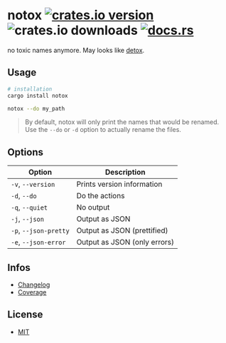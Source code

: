 # notox [![crates.io version](https://img.shields.io/crates/v/notox)](https://crates.io/crates/notox) ![crates.io downloads](https://img.shields.io/crates/d/notox) [![docs.rs](https://img.shields.io/docsrs/notox)](https://crates.io/crates/notox)

no toxic names anymore. May looks like [detox](https://github.com/dharple/detox).

## Usage

```sh
# installation
cargo install notox

notox --do my_path
```

> By default, notox will only print the names that would be renamed. Use the `--do` or `-d` option to actually rename the files.

## Options

| Option                | Description                  |
| --------------------- | ---------------------------- |
| `-v`, `--version`     | Prints version information   |
| `-d`, `--do`          | Do the actions               |
| `-q`, `--quiet`       | No output                    |
| `-j`, `--json`        | Output as JSON               |
| `-p`, `--json-pretty` | Output as JSON (prettified)  |
| `-e`, `--json-error`  | Output as JSON (only errors) |

## Infos

- [Changelog](CHANGELOG.md)
- [Coverage](https://its-just-nans.github.io/notox/coverage/)

## License

- [MIT](LICENSE)
